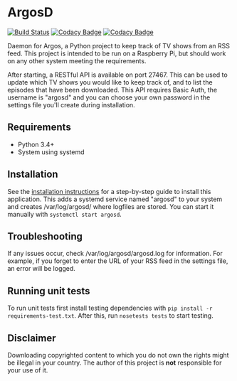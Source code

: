 # ArgosD
[![Build Status](https://travis-ci.org/danielkoster/argosd.svg?branch=master)](https://travis-ci.org/danielkoster/argosd)
[![Codacy Badge](https://api.codacy.com/project/badge/Grade/b114513c09d042f68e07b6f52c4e029a)](https://www.codacy.com/app/daniel_28/argosd)
[![Codacy Badge](https://api.codacy.com/project/badge/Coverage/b114513c09d042f68e07b6f52c4e029a)](https://www.codacy.com/app/daniel_28/argosd)

Daemon for Argos, a Python project to keep track of TV shows from an RSS feed.
This project is intended to be run on a Raspberry Pi, but should work on any
other system meeting the requirements.

After starting, a RESTful API is available on port 27467. This can be used
to update which TV shows you would like to keep track of, and to list the episodes
that have been downloaded. This API requires Basic Auth, the username is "argosd"
and you can choose your own password in the settings file you'll create during installation.

## Requirements
- Python 3.4+
- System using systemd

## Installation
See the [installation instructions](docs/installation.md)
for a step-by-step guide to install this application.
This adds a systemd service named "argosd" to your system
and creates /var/log/argosd/ where logfiles are stored.
You can start it manually with `systemctl start argosd`.

## Troubleshooting
If any issues occur, check /var/log/argosd/argosd.log for information.
For example, if you forget to enter the URL of your RSS feed in the settings file,
an error will be logged.

## Running unit tests
To run unit tests first install testing dependencies with `pip install -r requirements-test.txt`.
After this, run `nosetests tests` to start testing.

## Disclaimer
Downloading copyrighted content to which you do not own the rights might be illegal in your country.
The author of this project is **not** responsible for your use of it.
